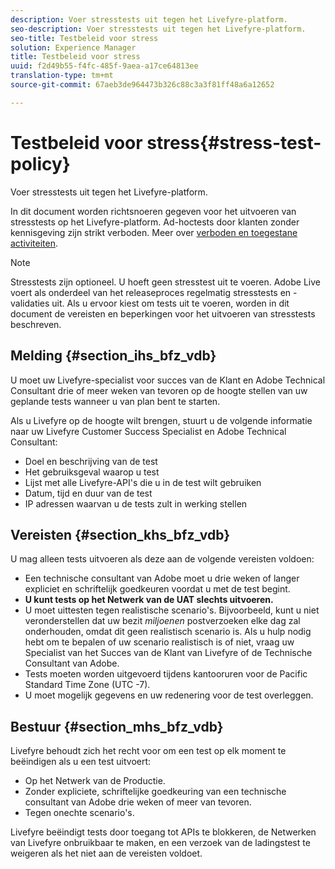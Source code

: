 ```yaml
---
description: Voer stresstests uit tegen het Livefyre-platform.
seo-description: Voer stresstests uit tegen het Livefyre-platform.
seo-title: Testbeleid voor stress
solution: Experience Manager
title: Testbeleid voor stress
uuid: f2d49b55-f4fc-485f-9aea-a17ce64813ee
translation-type: tm+mt
source-git-commit: 67aeb3de964473b326c88c3a3f81ff48a6a12652

---
```



# Testbeleid voor stress{#stress-test-policy}

Voer stresstests uit tegen het Livefyre-platform.

In dit document worden richtsnoeren gegeven voor het uitvoeren van stresstests op het Livefyre-platform. Ad-hoctests door klanten zonder kennisgeving zijn strikt verboden. Meer over [verboden en toegestane activiteiten](#c_stress_test_policy/section_mhs_bfz_vdb).

>[!NOTE]
>
>Stresstests zijn optioneel. U hoeft geen stresstest uit te voeren. Adobe Live voert als onderdeel van het releaseproces regelmatig stresstests en -validaties uit. Als u ervoor kiest om tests uit te voeren, worden in dit document de vereisten en beperkingen voor het uitvoeren van stresstests beschreven.

## Melding {#section_ihs_bfz_vdb}

U moet uw Livefyre-specialist voor succes van de Klant en Adobe Technical Consultant drie of meer weken van tevoren op de hoogte stellen van uw geplande tests wanneer u van plan bent te starten.

Als u Livefyre op de hoogte wilt brengen, stuurt u de volgende informatie naar uw Livefyre Customer Success Specialist en Adobe Technical Consultant:

* Doel en beschrijving van de test
* Het gebruiksgeval waarop u test
* Lijst met alle Livefyre-API&#39;s die u in de test wilt gebruiken
* Datum, tijd en duur van de test
* IP adressen waarvan u de tests zult in werking stellen

## Vereisten {#section_khs_bfz_vdb}

U mag alleen tests uitvoeren als deze aan de volgende vereisten voldoen:

* Een technische consultant van Adobe moet u drie weken of langer expliciet en schriftelijk goedkeuren voordat u met de test begint.
* **U kunt tests op het Netwerk van de UAT slechts uitvoeren.**
* U moet uittesten tegen realistische scenario&#39;s. Bijvoorbeeld, kunt u niet veronderstellen dat uw bezit *miljoenen* postverzoeken elke dag zal onderhouden, omdat dit geen realistisch scenario is. Als u hulp nodig hebt om te bepalen of uw scenario realistisch is of niet, vraag uw Specialist van het Succes van de Klant van Livefyre of de Technische Consultant van Adobe.
* Tests moeten worden uitgevoerd tijdens kantooruren voor de Pacific Standard Time Zone \(UTC -7\).
* U moet mogelijk gegevens en uw redenering voor de test overleggen.

## Bestuur {#section_mhs_bfz_vdb}

Livefyre behoudt zich het recht voor om een test op elk moment te beëindigen als u een test uitvoert:

* Op het Netwerk van de Productie.
* Zonder expliciete, schriftelijke goedkeuring van een technische consultant van Adobe drie weken of meer van tevoren.
* Tegen onechte scenario&#39;s.

Livefyre beëindigt tests door toegang tot APIs te blokkeren, de Netwerken van Livefyre onbruikbaar te maken, en een verzoek van de ladingstest te weigeren als het niet aan de vereisten voldoet.

